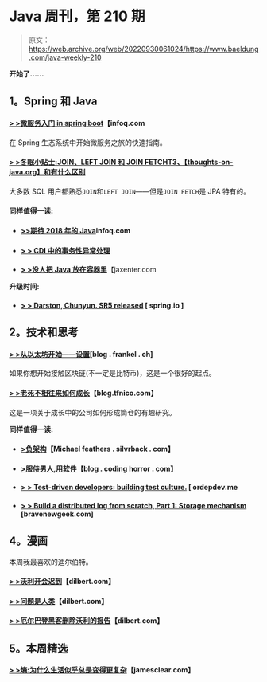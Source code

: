 # Java 周刊，第 210 期

> 原文：<https://web.archive.org/web/20220930061024/https://www.baeldung.com/java-weekly-210>

**开始了……**

## 1。Spring 和 Java

#### [**> >微服务入门 in spring boot**](https://web.archive.org/web/20220629001956/https://www.infoq.com/articles/Microservices-SpringBoot)【infoq.com

在 Spring 生态系统中开始微服务之旅的快速指南。

#### [**> >冬眠小贴士:JOIN、LEFT JOIN 和 JOIN FETCH**T3、【thoughts-on-java.org】和有什么区别](https://web.archive.org/web/20220629001956/https://www.thoughts-on-java.org/hibernate-tips-difference-join-left-join-fetch-join/)

大多数 SQL 用户都熟悉`JOIN`和`LEFT JOIN`——但是`JOIN FETCH`是 JPA 特有的。

#### 同样值得一读:

*   #### [**>>期待 2018 年的 Java**](https://web.archive.org/web/20220629001956/https://www.infoq.com/news/2017/12/Java2018LookForward)infoq.com

*   #### [**> > CDI 中的事务性异常处理**](https://web.archive.org/web/20220629001956/https://blog.sebastian-daschner.com/entries/cdi-transactional-exception-handling)

*   [**> >没人把 Java 放在容器里**](https://web.archive.org/web/20220629001956/https://jaxenter.com/nobody-puts-java-container-139373.html)【jaxenter.com

**升级时间:**

*   #### [**> > Darston, Chunyun. SR5 released**](https://web.archive.org/web/20220629001956/https://spring.io/blog/2017/12/28/spring-cloud-dalston-sr5-released) [ spring.io ]

## 2。技术和思考

#### [**> >从以太坊开始——设置**](https://web.archive.org/web/20220629001956/https://blog.frankel.ch/starting-ethereum/1/#gsc.tab=0)[blog . frankel . ch]

如果你想开始接触区块链(不一定是比特币)，这是一个很好的起点。

#### [**> >老死不相往来如何成长**](https://web.archive.org/web/20220629001956/http://blog.tfnico.com/2018/01/how-silos-grow.html)【blog.tfnico.com】

这是一项关于成长中的公司如何形成筒仓的有趣研究。

**同样值得一读:**

*   #### [**>负架构**](https://web.archive.org/web/20220629001956/https://michaelfeathers.silvrback.com/negative-architecture)【Michael feathers . silvrback . com】

*   #### [**>服侍男人,用软件**](https://web.archive.org/web/20220629001956/https://blog.codinghorror.com/to-serve-man-with-software/)【blog . coding horror . com】

*   #### [**> > Test-driven developers: building test culture.**](https://web.archive.org/web/20220629001956/http://ordepdev.me/posts/test-driven-developers) [ ordepdev.me

*   #### [> > Build a distributed log from scratch, Part 1: Storage mechanism](https://web.archive.org/web/20220629001956/https://bravenewgeek.com/building-a-distributed-log-from-scratch-part-1-storage-mechanics/) [bravenewgeek.com]

## 4。漫画

本周我最喜欢的迪尔伯特。

#### [> >沃利开会迟到](https://web.archive.org/web/20220629001956/http://dilbert.com/strip/2018-01-03)【dilbert.com】

#### [> >问题是人类](https://web.archive.org/web/20220629001956/http://dilbert.com/strip/2017-12-30)【dilbert.com】

#### [> >厄尔巴登黑客删除沃利的报告](https://web.archive.org/web/20220629001956/http://dilbert.com/strip/2017-12-09)【dilbert.com】

## 5。本周精选

#### [**> >熵:为什么生活似乎总是变得更复杂**](https://web.archive.org/web/20220629001956/https://jamesclear.com/entropy)【jamesclear.com】